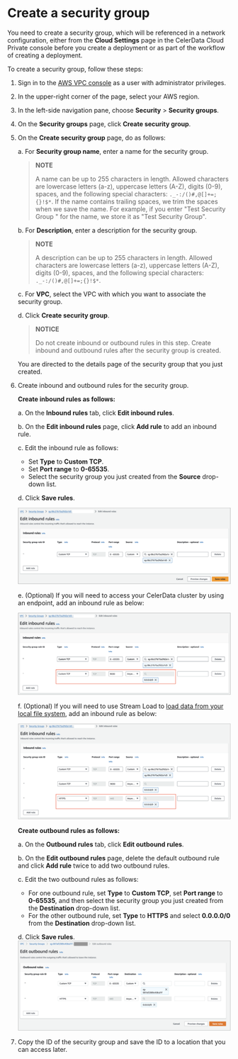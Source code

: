 # Create a security group

You need to create a security group, which will be referenced in a network configuration, either from the **Cloud Settings** page in the CelerData Cloud Private console before you create a deployment or as part of the workflow of creating a deployment.

To create a security group, follow these steps:

1. Sign in to the [AWS VPC console](https://console.aws.amazon.com/vpc/) as a user with administrator privileges.

2. In the upper-right corner of the page, select your AWS region.

3. In the left-side navigation pane, choose **Security** > **Security groups**.

4. On the **Security groups** page, click **Create security group**.

5. On the **Create security group** page, do as follows:

   a. For **Security group name**, enter a name for the security group.

      > **NOTE**
      >
      > A name can be up to 255 characters in length. Allowed characters are lowercase letters (a-z), uppercase letters (A-Z), digits (0-9), spaces, and the following special characters: `._-:/()#,@[]+=;{}!$*`. If the name contains trailing spaces, we trim the spaces when we save the name. For example, if you enter "Test Security Group " for the name, we store it as "Test Security Group".

   b. For **Description**, enter a description for the security group.

      > **NOTE**
      >
      > A description can be up to 255 characters in length. Allowed characters are lowercase letters (a-z), uppercase letters (A-Z), digits (0-9), spaces, and the following special characters: `._-:/()#,@[]+=;{}!$*`.

   c. For **VPC**, select the VPC with which you want to associate the security group.

   d. Click **Create security group**.

   > **NOTICE**
   >
   > Do not create inbound or outbound rules in this step. Create inbound and outbound rules after the security group is created.

   You are directed to the details page of the security group that you just created.

6. Create inbound and outbound rules for the security group.

   **Create inbound rules as follows:**

   a. On the **Inbound rules** tab, click **Edit inbound rules**.

   b. On the **Edit inbound rules** page, click **Add rule** to add an inbound rule.

   c. Edit the inbound rule as follows:

      - Set **Type** to **Custom TCP**.
      - Set **Port range** to **0-65535**.
      - Select the security group you just created from the **Source** drop-down list.

   d. Click **Save rules**.

   ![Edit inbound rules](../../../assets/inbound-rule.png)

   e. (Optional) If you will need to access your CelerData cluster by using an endpoint, add an inbound rule as below:

   ![Edit inbound rules - for endpoint-based access](../../../assets/inbound-rule-endpoint.png)

   f. (Optional) If you will need to use Stream Load to [load data from your local file system](../../../loading/StreamLoad.md), add an inbound rule as below:

   ![Edit inbound rules - for stream load](../../../assets/inbound-rule-streamload.png)

   **Create outbound rules as follows:**

   a. On the **Outbound rules** tab, click **Edit outbound rules**.

   b. On the **Edit outbound rules** page, delete the default outbound rule and click **Add rule** twice to add two outbound rules.

   c. Edit the two outbound rules as follows:

      - For one outbound rule, set **Type** to **Custom TCP**, set **Port range** to **0-65535**, and then select the security group you just created from the **Destination** drop-down list.
      - For the other outbound rule, set **Type** to **HTTPS** and select **0.0.0.0/0** from the **Destination** drop-down list.

   d. Click **Save rules**.
   ![Edit outbound rules](../../../assets/outbound-rule.png)

7. Copy the ID of the security group and save the ID to a location that you can access later.
